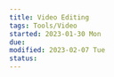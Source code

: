 ```yaml
---
title: Video Editing
tags: Tools/Video 
started: 2023-01-30 Mon
due: 
modified: 2023-02-07 Tue
status: 
---
```

